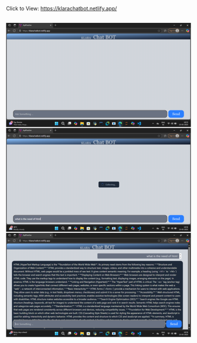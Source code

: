 
Click to View: https://klarachatbot.netlify.app/ <br><br>

  ![chat bot](public/chatbot1.png)
  ![chat bot](public/chatbot2.png)
  ![chat bot](public/chatbot3.png)
